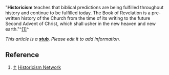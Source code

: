 "**Historicism** teaches that biblical predictions are being
fulfilled throughout history and continue to be fulfilled today.
The Book of Revelation is a pre-written history of the Church from
the time of its writing to the future Second Advent of Christ,
which shall usher in the new heaven and new
earth."^[[1]](#note-0)^



*This article is a **[stub](http://www.theopedia.com/Category:Theopedia_stubs "Category:Theopedia stubs")**. Please edit it to add information.*
## Reference

1.  [↑](#ref-0) [Historicism Network](http://www.historicism.net)



